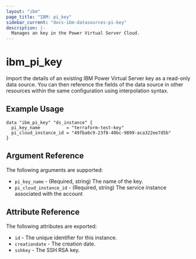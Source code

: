 ```yaml
---
layout: "ibm"
page_title: "IBM: pi_key"
sidebar_current: "docs-ibm-datasources-pi-key"
description: |-
  Manages an key in the Power Virtual Server Cloud.
---
```


# ibm\_pi_key

Import the details of an existing IBM Power Virtual Server key as a read-only data source. You can then reference the fields of the data source in other resources within the same configuration using interpolation syntax.

## Example Usage

```hcl
data "ibm_pi_key" "ds_instance" {
  pi_key_name          = "terraform-test-key"
  pi_cloud_instance_id = "49fba6c9-23f8-40bc-9899-aca322ee7d5b"
}
```

## Argument Reference

The following arguments are supported:

* `pi_key_name` - (Required, string) The name of the key.
* `pi_cloud_instance_id` - (Required, string) The service instance associated with the account

## Attribute Reference

The following attributes are exported:

* `id` - The unique identifier for this instance.
* `creationdate` - The creation date.
* `sshkey` - The SSH RSA key.
